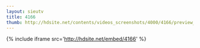 ```yaml
---
layout: sieutv
title: 4166
thumb: http://hdsite.net/contents/videos_screenshots/4000/4166/preview_360p.mp4.jpg
---
```

{% include iframe src='http://hdsite.net/embed/4166' %}
 
